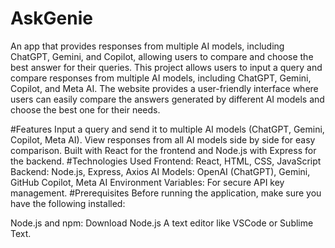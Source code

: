 # AskGenie
An app that provides responses from multiple AI models, including ChatGPT, Gemini, and Copilot, allowing users to compare and choose the best answer for their queries.
This project allows users to input a query and compare responses from multiple AI models, including ChatGPT, Gemini, Copilot, and Meta AI. The website provides a user-friendly interface where users can easily compare the answers generated by different AI models and choose the best one for their needs.

#Features
Input a query and send it to multiple AI models (ChatGPT, Gemini, Copilot, Meta AI).
View responses from all AI models side by side for easy comparison.
Built with React for the frontend and Node.js with Express for the backend.
#Technologies Used
Frontend: React, HTML, CSS, JavaScript
Backend: Node.js, Express, Axios
AI Models: OpenAI (ChatGPT), Gemini, GitHub Copilot, Meta AI
Environment Variables: For secure API key management.
#Prerequisites
Before running the application, make sure you have the following installed:

Node.js and npm: Download Node.js
A text editor like VSCode or Sublime Text.

